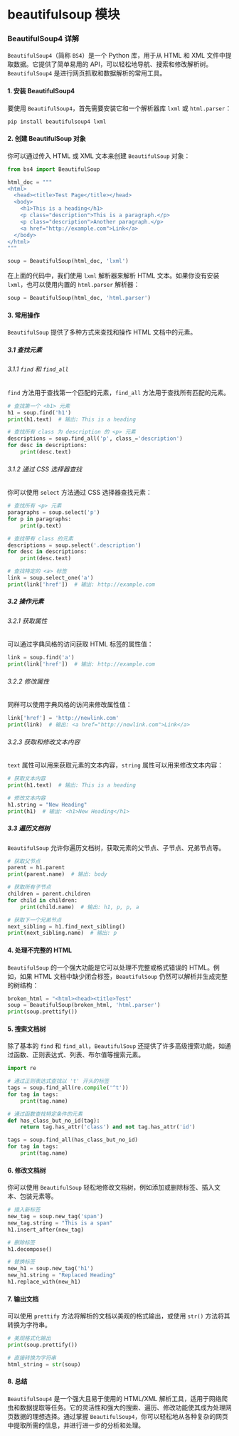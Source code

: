 # beautifulsoup  模块 

### BeautifulSoup4 详解

`BeautifulSoup4`（简称 `BS4`）是一个 Python 库，用于从 HTML 和 XML 文件中提取数据。它提供了简单易用的 API，可以轻松地导航、搜索和修改解析树。`BeautifulSoup4` 是进行网页抓取和数据解析的常用工具。

#### 1. 安装 BeautifulSoup4

要使用 `BeautifulSoup4`，首先需要安装它和一个解析器库 `lxml` 或 `html.parser`：

```bash
pip install beautifulsoup4 lxml
```

#### 2. 创建 BeautifulSoup 对象

你可以通过传入 HTML 或 XML 文本来创建 `BeautifulSoup` 对象：

```python
from bs4 import BeautifulSoup

html_doc = """
<html>
  <head><title>Test Page</title></head>
  <body>
    <h1>This is a heading</h1>
    <p class="description">This is a paragraph.</p>
    <p class="description">Another paragraph.</p>
    <a href="http://example.com">Link</a>
  </body>
</html>
"""

soup = BeautifulSoup(html_doc, 'lxml')
```

在上面的代码中，我们使用 `lxml` 解析器来解析 HTML 文本。如果你没有安装 `lxml`，也可以使用内置的 `html.parser` 解析器：

```python
soup = BeautifulSoup(html_doc, 'html.parser')
```

#### 3. 常用操作

`BeautifulSoup` 提供了多种方式来查找和操作 HTML 文档中的元素。

##### 3.1 查找元素

###### 3.1.1 `find` 和 `find_all`

`find` 方法用于查找第一个匹配的元素，`find_all` 方法用于查找所有匹配的元素。

```python
# 查找第一个 <h1> 元素
h1 = soup.find('h1')
print(h1.text)  # 输出: This is a heading

# 查找所有 class 为 description 的 <p> 元素
descriptions = soup.find_all('p', class_='description')
for desc in descriptions:
    print(desc.text)
```

###### 3.1.2 通过 CSS 选择器查找

你可以使用 `select` 方法通过 CSS 选择器查找元素：

```python
# 查找所有 <p> 元素
paragraphs = soup.select('p')
for p in paragraphs:
    print(p.text)

# 查找带有 class 的元素
descriptions = soup.select('.description')
for desc in descriptions:
    print(desc.text)

# 查找特定的 <a> 标签
link = soup.select_one('a')
print(link['href'])  # 输出: http://example.com
```

##### 3.2 操作元素

###### 3.2.1 获取属性

可以通过字典风格的访问获取 HTML 标签的属性值：

```python
link = soup.find('a')
print(link['href'])  # 输出: http://example.com
```

###### 3.2.2 修改属性

同样可以使用字典风格的访问来修改属性值：

```python
link['href'] = 'http://newlink.com'
print(link)  # 输出: <a href="http://newlink.com">Link</a>
```

###### 3.2.3 获取和修改文本内容

`text` 属性可以用来获取元素的文本内容，`string` 属性可以用来修改文本内容：

```python
# 获取文本内容
print(h1.text)  # 输出: This is a heading

# 修改文本内容
h1.string = "New Heading"
print(h1)  # 输出: <h1>New Heading</h1>
```

##### 3.3 遍历文档树

`BeautifulSoup` 允许你遍历文档树，获取元素的父节点、子节点、兄弟节点等。

```python
# 获取父节点
parent = h1.parent
print(parent.name)  # 输出: body

# 获取所有子节点
children = parent.children
for child in children:
    print(child.name)  # 输出: h1, p, p, a

# 获取下一个兄弟节点
next_sibling = h1.find_next_sibling()
print(next_sibling.name)  # 输出: p
```

#### 4. 处理不完整的 HTML

`BeautifulSoup` 的一个强大功能是它可以处理不完整或格式错误的 HTML。例如，如果 HTML 文档中缺少闭合标签，`BeautifulSoup` 仍然可以解析并生成完整的树结构：

```python
broken_html = "<html><head><title>Test"
soup = BeautifulSoup(broken_html, 'html.parser')
print(soup.prettify())
```

#### 5. 搜索文档树

除了基本的 `find` 和 `find_all`，`BeautifulSoup` 还提供了许多高级搜索功能，如通过函数、正则表达式、列表、布尔值等搜索元素。

```python
import re

# 通过正则表达式查找以 't' 开头的标签
tags = soup.find_all(re.compile('^t'))
for tag in tags:
    print(tag.name)

# 通过函数查找特定条件的元素
def has_class_but_no_id(tag):
    return tag.has_attr('class') and not tag.has_attr('id')

tags = soup.find_all(has_class_but_no_id)
for tag in tags:
    print(tag.name)
```

#### 6. 修改文档树

你可以使用 `BeautifulSoup` 轻松地修改文档树，例如添加或删除标签、插入文本、包装元素等。

```python
# 插入新标签
new_tag = soup.new_tag('span')
new_tag.string = "This is a span"
h1.insert_after(new_tag)

# 删除标签
h1.decompose()

# 替换标签
new_h1 = soup.new_tag('h1')
new_h1.string = "Replaced Heading"
h1.replace_with(new_h1)
```

#### 7. 输出文档

可以使用 `prettify` 方法将解析的文档以美观的格式输出，或使用 `str()` 方法将其转换为字符串。

```python
# 美观格式化输出
print(soup.prettify())

# 直接转换为字符串
html_string = str(soup)
```

#### 8. 总结

`BeautifulSoup4` 是一个强大且易于使用的 HTML/XML 解析工具，适用于网络爬虫和数据提取等任务。它的灵活性和强大的搜索、遍历、修改功能使其成为处理网页数据的理想选择。通过掌握 `BeautifulSoup4`，你可以轻松地从各种复杂的网页中提取所需的信息，并进行进一步的分析和处理。